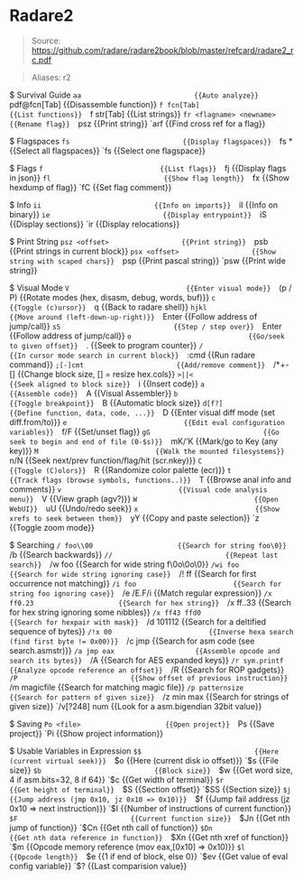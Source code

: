 # Radare2

> Source: https://github.com/radare/radare2book/blob/master/refcard/radare2_rc.pdf

> Aliases: r2

$ Survival Guide
    `aa                            {{Auto analyze}} 
    `pdf@fcn[Tab]                  {{Disassemble function}} 
    `f fcn[Tab]                    {{List functions}} 
    `f str[Tab]                    {{List strings}} 
    `fr <flagname> <newname>       {{Rename flag}} 
    `psz <offset>                  {{Print string}} 
    `arf <flag>                    {{Find cross ref for a flag}} 

$ Flagspaces
    `fs                            {{Display flagspaces}} 
    `fs *                          {{Select all flagspaces}} 
    `fs <sections>                 {{Select one flagspace}} 

$ Flags
    `f                             {{List flags}} 
    `fj                            {{Display flags in json}} 
    `fl                            {{Show flag length}} 
    `fx                            {{Show hexdump of flag}} 
    `fC <name> <cmt>               {{Set flag comment}} 

$ Info
    `ii                            {{Info on imports}} 
    `iI                            {{Info on binary}} 
    `ie                            {{Display entrypoint}} 
    `iS                            {{Display sections}} 
    `ir                            {{Display relocations}} 

$ Print String
    `psz <offset>                  {{Print string}} 
    `psb <offset>                  {{Print strings in current block}} 
    `psx <offset>                  {{Show string with scaped chars}} 
    `psp <offset>                  {{Print pascal string}} 
    `psw <offset>                  {{Print wide string}} 

$ Visual Mode
    `V                             {{Enter visual mode}} 
    `(p / P)                       {{Rotate modes (hex, disasm, debug, words, buf)}} 
    `c                             {{Toggle (c)ursor}} 
    `q                             {{Back to radare shell}} 
    `hjkl                          {{Move around (left-down-up-right)}} 
    `Enter                         {{Follow address of jump/call}} 
    `sS                            {{Step / step over}} 
    `Enter                         {{Follow address of jump/call}} 
    `o                             {{Go/seek to given offset}} 
    `.                             {{Seek to program counter}} 
    `/                             {{In cursor mode search in current block}} 
    `:cmd                          {{Run radare command}} 
    `;[-]cmt                       {{Add/remove comment}} 
    `/*+-[]                        {{Change block size, [] = resize hex.cols}} 
    `>||<                          {{Seek aligned to block size}} 
    `i                             {{Insert code}} 
    `a                             {{Assemble code}} 
    `A                             {{Visual Assembler}} 
    `b                             {{Toggle breakpoint}} 
    `B                             {{Automatic block size}} 
    `d[f?]                         {{Define function, data, code, ...}} 
    `D                             {{Enter visual diff mode (set diff.from/to)}} 
    `e                             {{Edit eval configuration variables}} 
    `f/F                           {{Set/unset flag}} 
    `gG                            {{Go seek to begin and end of file (0-$s)}} 
    `mK/’K                         {{Mark/go to Key (any key)}} 
    `M                             {{Walk the mounted filesystems}} 
    `n/N                           {{Seek next/prev function/flag/hit (scr.nkey)}} 
    `C                             {{Toggle (C)olors}} 
    `R                             {{Randomize color palette (ecr)}} 
    `t                             {{Track flags (browse symbols, functions..)}} 
    `T                             {{Browse anal info and comments}} 
    `v                             {{Visual code analysis menu}} 
    `V                             {{View graph (agv?)}} 
    `W                             {{Open WebUI}} 
    `uU                            {{Undo/redo seek}} 
    `x                             {{Show xrefs to seek between them}} 
    `yY                            {{Copy and paste selection}} 
    `z                             {{Toggle zoom mode}} 

$ Searching
    `/ foo\\00                     {{Search for string foo\0}} 
    `/b                            {{Search backwards}} 
    `//                            {{Repeat last search}} 
    `/w foo                        {{Search for wide string f\0o\0o\0}} 
    `/wi foo                       {{Search for wide string ignoring case}} 
    `/! ff                         {{Search for first occurrence not matching}} 
    `/i foo                        {{Search for string foo ignoring case}} 
    `/e /E.F/i                     {{Match regular expression}} 
    `/x ff0.23                     {{Search for hex string}} 
    `/x ff..33                     {{Search for hex string ignoring some nibbles}} 
    `/x ff43 ffd0                  {{Search for hexpair with mask}} 
    `/d 101112                     {{Search for a deltified sequence of bytes}} 
    `/!x 00                        {{Inverse hexa search (find first byte != 0x00)}} 
    `/c jmp <esp>                  {{Search for asm code (see search.asmstr)}} 
    `/a jmp eax                    {{Assemble opcode and search its bytes}} 
    `/A                            {{Search for AES expanded keys}} 
    `/r sym.printf                 {{Analyze opcode reference an offset}} 
    `/R                            {{Search for ROP gadgets}} 
    `/P                            {{Show offset of previous instruction}} 
    `/m magicfile                  {{Search for matching magic file}} 
    `/p patternsize                {{Search for pattern of given size}} 
    `/z min max                    {{Search for strings of given size}} 
    `/v[?248] num                  {{Look for a asm.bigendian 32bit value}} 

$ Saving
    `Po <file>                     {{Open project}} 
    `Ps <file>                     {{Save project}} 
    `Pi <file>                     {{Show project information}} 

$ Usable Variables in Expression
    `$$                            {{Here (current virtual seek)}} 
    `$o                            {{Here (current disk io offset)}} 
    `$s                            {{File size}} 
    `$b                            {{Block size}} 
    `$w                            {{Get word size, 4 if asm.bits=32, 8 if 64}} 
    `$c                            {{Get width of terminal}} 
    `$r                            {{Get height of terminal}} 
    `$S                            {{Section offset}} 
    `$SS                           {{Section size}} 
    `$j                            {{Jump address (jmp 0x10, jz 0x10 => 0x10)}} 
    `$f                            {{Jump fail address (jz 0x10 => next instruction)}} 
    `$I                            {{Number of instructions of current function}} 
    `$F                            {{Current function size}} 
    `$Jn                           {{Get nth jump of function}} 
    `$Cn                           {{Get nth call of function}} 
    `$Dn                           {{Get nth data reference in function}} 
    `$Xn                           {{Get nth xref of function}} 
    `$m                            {{Opcode memory reference (mov eax,[0x10] => 0x10)}} 
    `$l                            {{Opcode length}} 
    `$e                            {{1 if end of block, else 0}} 
    `$ev                           {{Get value of eval config variable}} 
    `$?                            {{Last comparision value}} 

